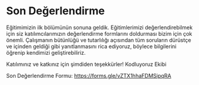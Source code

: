 # Son Değerlendirme

Eğitimimizin ilk bölümünün sonuna geldik. Eğitimlerimizi değerlendirebilmek için siz katılımcılarımızın değerlendirme formlarını doldurması bizim için çok önemli. Çalışmanın bütünlüğü ve tutarlılığı açısından tüm soruların dürüstçe ve içinden geldiği gibi yanıtlanmasını rica ediyoruz, böylece bilgilerini öğrenip kendimizi geliştirebiliriz.

Katılımınız ve katkınız için şimdiden teşekkürler!
Kodluyoruz Ekibi

Son Değerlendirme Formu: https://forms.gle/vZTX1hhaFDMSipqRA
